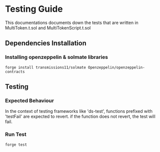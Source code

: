 # Testing Guide
This documentations documents down the tests that are written in MultiToken.t.sol and MultiTokenScript.t.sol

## Dependencies Installation

### Installing openzeppelin & solmate libraries

```shell
forge install transmissions11/solmate Openzeppelin/openzeppelin-contracts
```

## Testing

### Expected Behaviour

In the context of testing frameworks like 'ds-test', functions prefixed with 'testFail' are expected to revert. if the function does not revert, the test will fail.

### Run Test

```shell
forge test
```
